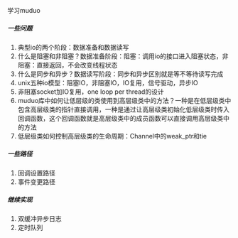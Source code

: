 学习muduo
##### 一些问题
1. 典型io的两个阶段：数据准备和数据读写
2. 什么是阻塞和非阻塞？数据准备阶段：阻塞：调用io的接口进入阻塞状态，非阻塞：直接返回，不会改变线程状态
3. 什么是同步和异步？数据读写阶段：同步和异步区别就是等不等待读写完成
4. unix五种io模型：阻塞IO，非阻塞IO，IO复用，信号驱动，异步IO
5. 非阻塞socket加IO复用，one loop per thread的设计
6. muduo库中如何让低层级的类使用到高层级类中的方法？一种是在低层级类中包含高层级类的指针直接调用，一种是通过让高层级类初始化低层级类时传入回调函数，这个回调函数就是高层级类中的成员函数可以直接调用高层级类中的方法
7. 低层级类如何控制高层级类的生命周期：Channel中的weak_ptr和tie

##### 一些路径
1. 回调设置路径
2. 事件变更路径

##### 继续实现
1. 双缓冲异步日志
2. 定时队列
